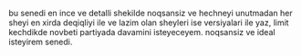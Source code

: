 

bu senedi en ince ve detalli shekilde noqsansiz ve hechneyi unutmadan her sheyi en xirda deqiqliyi ile ve lazim olan sheyleri ise versiyalari ile yaz, limit kechdikde novbeti partiyada davamini isteyeceyem. noqsansiz ve ideal isteyirem senedi.
